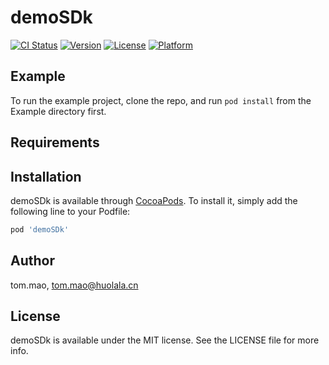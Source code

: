 # demoSDk

[![CI Status](https://img.shields.io/travis/tom.mao/demoSDk.svg?style=flat)](https://travis-ci.org/tom.mao/demoSDk)
[![Version](https://img.shields.io/cocoapods/v/demoSDk.svg?style=flat)](https://cocoapods.org/pods/demoSDk)
[![License](https://img.shields.io/cocoapods/l/demoSDk.svg?style=flat)](https://cocoapods.org/pods/demoSDk)
[![Platform](https://img.shields.io/cocoapods/p/demoSDk.svg?style=flat)](https://cocoapods.org/pods/demoSDk)

## Example

To run the example project, clone the repo, and run `pod install` from the Example directory first.

## Requirements

## Installation

demoSDk is available through [CocoaPods](https://cocoapods.org). To install
it, simply add the following line to your Podfile:

```ruby
pod 'demoSDk'
```

## Author

tom.mao, tom.mao@huolala.cn

## License

demoSDk is available under the MIT license. See the LICENSE file for more info.
